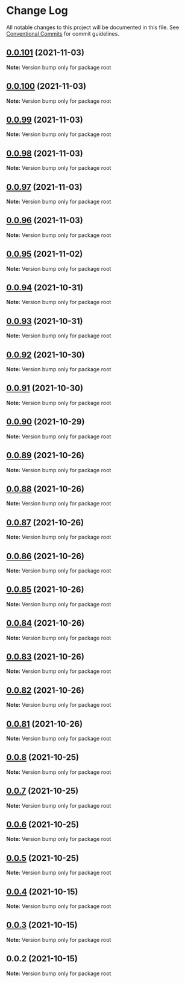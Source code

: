 # Change Log

All notable changes to this project will be documented in this file.
See [Conventional Commits](https://conventionalcommits.org) for commit guidelines.

## [0.0.101](https://github.com/rarible/flow-sdk/compare/v0.0.100...v0.0.101) (2021-11-03)

**Note:** Version bump only for package root





## [0.0.100](https://github.com/rarible/flow-sdk/compare/v0.0.99...v0.0.100) (2021-11-03)

**Note:** Version bump only for package root





## [0.0.99](https://github.com/rarible/flow-sdk/compare/v0.0.98...v0.0.99) (2021-11-03)

**Note:** Version bump only for package root





## [0.0.98](https://github.com/rarible/flow-sdk/compare/v0.0.97...v0.0.98) (2021-11-03)

**Note:** Version bump only for package root





## [0.0.97](https://github.com/rarible/flow-sdk/compare/v0.0.96...v0.0.97) (2021-11-03)

**Note:** Version bump only for package root





## [0.0.96](https://github.com/rarible/flow-sdk/compare/v0.0.95...v0.0.96) (2021-11-03)

**Note:** Version bump only for package root





## [0.0.95](https://github.com/rarible/flow-sdk/compare/v0.0.94...v0.0.95) (2021-11-02)

**Note:** Version bump only for package root





## [0.0.94](https://github.com/rarible/flow-sdk/compare/v0.0.93...v0.0.94) (2021-10-31)

**Note:** Version bump only for package root





## [0.0.93](https://github.com/rarible/flow-sdk/compare/v0.0.92...v0.0.93) (2021-10-31)

**Note:** Version bump only for package root





## [0.0.92](https://github.com/rarible/flow-sdk/compare/v0.0.91...v0.0.92) (2021-10-30)

**Note:** Version bump only for package root





## [0.0.91](https://github.com/rarible/flow-sdk/compare/v0.0.90...v0.0.91) (2021-10-30)

**Note:** Version bump only for package root





## [0.0.90](https://github.com/rarible/flow-sdk/compare/v0.0.89...v0.0.90) (2021-10-29)

**Note:** Version bump only for package root





## [0.0.89](https://github.com/rarible/flow-sdk/compare/v0.0.88...v0.0.89) (2021-10-26)

**Note:** Version bump only for package root





## [0.0.88](https://github.com/rarible/flow-sdk/compare/v0.0.87...v0.0.88) (2021-10-26)

**Note:** Version bump only for package root





## [0.0.87](https://github.com/rarible/flow-sdk/compare/v0.0.86...v0.0.87) (2021-10-26)

**Note:** Version bump only for package root





## [0.0.86](https://github.com/rarible/flow-sdk/compare/v0.0.85...v0.0.86) (2021-10-26)

**Note:** Version bump only for package root





## [0.0.85](https://github.com/rarible/flow-sdk/compare/v0.0.84...v0.0.85) (2021-10-26)

**Note:** Version bump only for package root





## [0.0.84](https://github.com/rarible/flow-sdk/compare/v0.0.83...v0.0.84) (2021-10-26)

**Note:** Version bump only for package root





## [0.0.83](https://github.com/rarible/flow-sdk/compare/v0.0.82...v0.0.83) (2021-10-26)

**Note:** Version bump only for package root





## [0.0.82](https://github.com/rarible/flow-sdk/compare/v0.0.81...v0.0.82) (2021-10-26)

**Note:** Version bump only for package root





## [0.0.81](https://github.com/rarible/flow-sdk/compare/v0.0.8...v0.0.81) (2021-10-26)

**Note:** Version bump only for package root





## [0.0.8](https://github.com/rarible/flow-sdk/compare/v0.0.7...v0.0.8) (2021-10-25)

**Note:** Version bump only for package root





## [0.0.7](https://github.com/rarible/flow-sdk/compare/v0.0.6...v0.0.7) (2021-10-25)

**Note:** Version bump only for package root





## [0.0.6](https://github.com/rarible/flow-sdk/compare/v0.0.5...v0.0.6) (2021-10-25)

**Note:** Version bump only for package root





## [0.0.5](https://github.com/rarible/flow-sdk/compare/v0.0.4...v0.0.5) (2021-10-25)

**Note:** Version bump only for package root





## [0.0.4](https://github.com/rarible/flow-sdk/compare/v0.0.3...v0.0.4) (2021-10-15)

**Note:** Version bump only for package root





## [0.0.3](https://github.com/rarible/flow-sdk/compare/v0.0.2...v0.0.3) (2021-10-15)

**Note:** Version bump only for package root





## 0.0.2 (2021-10-15)

**Note:** Version bump only for package root
